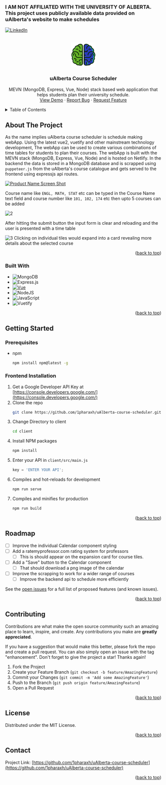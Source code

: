 <a name="readme-top"></a>
<h3>I AM NOT AFFILIATED WITH THE UNIVERSITY OF ALBERTA. This project uses publicly available data provided on uAlberta's website to make schedules</h3>

[![LinkedIn][linkedin-shield]][linkedin-url]

<!-- PROJECT LOGO -->
<br />
<div align="center">
  <a href="https://github.com/1pharaxh/uAlberta-course-scheduler">
    <img src="client/src/assets/icon.png" alt="Logo" width="80" height="80">
  </a>

<h3 align="center">uAlberta Course Scheduler</h3>

  <p align="center">
    MEVN (MongoDB, Express, Vue, Node) stack based web application that helps students plan their university schedule.
    <br />
    <a href="https://ualberta-sched.netlify.app/">View Demo</a>
    ·
    <a href="https://github.com/1pharaxh/uAlberta-course-scheduler/issues">Report Bug</a>
    ·
    <a href="https://github.com/1pharaxh/uAlberta-course-scheduler/issues">Request Feature</a>
  </p>
</div>



<!-- TABLE OF CONTENTS -->
<details>
  <summary>Table of Contents</summary>
  <ol>
    <li>
      <a href="#about-the-project">About The Project</a>
      <ul>
        <li><a href="#built-with">Built With</a></li>
      </ul>
    </li>
    <li>
      <a href="#getting-started">Getting Started</a>
      <ul>
        <li><a href="#prerequisites">Prerequisites</a></li>
        <li><a href="#installation">Installation</a></li>
      </ul>
    </li>
    <li><a href="#roadmap">Roadmap</a></li>
    <li><a href="#contributing">Contributing</a></li>
    <li><a href="#license">License</a></li>
    <li><a href="#contact">Contact</a></li>
  </ol>
</details>



<!-- ABOUT THE PROJECT -->
## About The Project
 
As the name implies uAlberta course scheduler is schedule making webApp. Using the latest vue2, vuetify and other mainstream technology development, The webApp can be used to create various combinations of time tables for students to plan their courses. The webApp is built with the MEVN stack (MongoDB, Express, Vue, Node) and is hosted on Netlify. In the backend the data is stored in a MongoDB database and is scrapped using `puppeteer.js` from the uAlberta's course catalogue and gets served to the frontend using expressjs api routes.
 
[![Product Name Screen Shot][product-screenshot]](https://example.com)
 
Course name like `ENGL, MATH, STAT` etc can be typed in the Course Name text field and course number like `101, 102, 174` etc then upto 5 courses can be added
 
![2](https://user-images.githubusercontent.com/93630550/184046135-13f8031f-3f2c-4940-9005-aef33edde0c1.png)
 
After hitting the submit button the input form is clear and reloading and the user is presented with a time table

![3](https://user-images.githubusercontent.com/93630550/184046164-bfd20df0-5150-40a1-b199-36ea405dce6c.png)
Clicking on individual tiles would expand into a card revealing more details about the selected course

<p align="right">(<a href="#readme-top">back to top</a>)</p>



### Built With



* ![MongoDB](https://img.shields.io/badge/MongoDB-%234ea94b.svg?style=for-the-badge&logo=mongodb&logoColor=white)
* ![Express.js](https://img.shields.io/badge/express.js-%23404d59.svg?style=for-the-badge&logo=express&logoColor=%2361DAFB)
* [![Vue][Vue.js]][Vue-url]
* ![NodeJS](https://img.shields.io/badge/node.js-6DA55F?style=for-the-badge&logo=node.js&logoColor=white)
* ![JavaScript](https://img.shields.io/badge/javascript-%23323330.svg?style=for-the-badge&logo=javascript&logoColor=%23F7DF1E)
* ![Vuetify](https://img.shields.io/badge/Vuetify-1867C0?style=for-the-badge&logo=vuetify&logoColor=AEDDFF)

<p align="right">(<a href="#readme-top">back to top</a>)</p>



<!-- GETTING STARTED -->
## Getting Started

### Prerequisites

* npm
  ```sh
  npm install npm@latest -g
  ```

### Frontend Installation

1. Get a Google Developer API Key at [https://console.developers.google.com/](https://console.developers.google.com/)
2. Clone the repo
   ```sh
   git clone https://github.com/1pharaxh/uAlberta-course-scheduler.git
   ```
3. Change Directory to client
    ```sh
    cd client
    ```
4. Install NPM packages
   ```sh
   npm install
   ```
5. Enter your API in `client/src/main.js`
   ```js
   key = 'ENTER YOUR API';
   ```
6. Compiles and hot-reloads for development 
   ```sh
   npm run serve
   ```
7. Compiles and minifies for production
   ```sh
   npm run build
   ```

<p align="right">(<a href="#readme-top">back to top</a>)</p>


<!-- ROADMAP -->
## Roadmap

- [ ] Improve the individual Calendar component styling 
- [ ] Add a ratemyprofessor.com rating system for professors
    - [ ] This is should appear on the expansion card for course tiles.
- [ ] Add a "Save" button to the Calendar component
    - [ ] That should download a png image of the calendar
- [ ] Improve the scrapping to work for a wider range of courses 
    - [ ] Improve the backend api to schedule more efficiently

See the [open issues](https://github.com/1pharaxh/uAlberta-course-scheduler/issues) for a full list of proposed features (and known issues).

<p align="right">(<a href="#readme-top">back to top</a>)</p>



<!-- CONTRIBUTING -->
## Contributing

Contributions are what make the open source community such an amazing place to learn, inspire, and create. Any contributions you make are **greatly appreciated**.

If you have a suggestion that would make this better, please fork the repo and create a pull request. You can also simply open an issue with the tag "enhancement".
Don't forget to give the project a star! Thanks again!

1. Fork the Project
2. Create your Feature Branch (`git checkout -b feature/AmazingFeature`)
3. Commit your Changes (`git commit -m 'Add some AmazingFeature'`)
4. Push to the Branch (`git push origin feature/AmazingFeature`)
5. Open a Pull Request

<p align="right">(<a href="#readme-top">back to top</a>)</p>



<!-- LICENSE -->
## License

Distributed under the MIT License.

<p align="right">(<a href="#readme-top">back to top</a>)</p>



<!-- CONTACT -->
## Contact


Project Link: [https://github.com/1pharaxh/uAlberta-course-scheduler](https://github.com/1pharaxh/uAlberta-course-scheduler)

<p align="right">(<a href="#readme-top">back to top</a>)</p>




<!-- MARKDOWN LINKS & IMAGES -->
<!-- https://www.markdownguide.org/basic-syntax/#reference-style-links -->
[linkedin-shield]: https://img.shields.io/badge/-LinkedIn-black.svg?style=for-the-badge&logo=linkedin&colorB=555
[linkedin-url]: https://www.linkedin.com/in/akarshan-mishra-75577122a/
[product-screenshot]: https://user-images.githubusercontent.com/93630550/184044160-baf0f193-83d5-475f-9d9a-dbb2abf70131.png
[Vue.js]: https://img.shields.io/badge/Vue.js-35495E?style=for-the-badge&logo=vuedotjs&logoColor=4FC08D
[Vue-url]: https://vuejs.org/